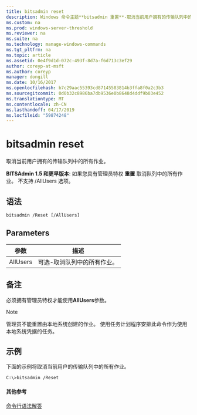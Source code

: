 ```yaml
---
title: bitsadmin reset
description: Windows 命令主题**bitsadmin 重置**-取消当前用户拥有的传输队列中的所有作业。
ms.custom: na
ms.prod: windows-server-threshold
ms.reviewer: na
ms.suite: na
ms.technology: manage-windows-commands
ms.tgt_pltfrm: na
ms.topic: article
ms.assetid: 0e4f9d1d-072c-493f-8d7a-f6d713c3ef29
author: coreyp-at-msft
ms.author: coreyp
manager: dongill
ms.date: 10/16/2017
ms.openlocfilehash: b7c29aac55393cd87145583814b3ffa8f0a2c3b3
ms.sourcegitcommit: 0d0b32c8986ba7db9536e0b8648d4ddf9b03e452
ms.translationtype: MT
ms.contentlocale: zh-CN
ms.lasthandoff: 04/17/2019
ms.locfileid: "59874248"
---
```

# <a name="bitsadmin-reset"></a>bitsadmin reset

取消当前用户拥有的传输队列中的所有作业。

**BITSAdmin 1.5 和更早版本**: 如果您具有管理员特权 **重置** 取消队列中的所有作业。 不支持 /AllUsers 选项。

## <a name="syntax"></a>语法

```
bitsadmin /Reset [/AllUsers]
```

## <a name="parameters"></a>Parameters

|参数|描述|
|---------|-----------|
|AllUsers|可选-取消队列中的所有作业。|

## <a name="remarks"></a>备注

必须拥有管理员特权才能使用**AllUsers**参数。

> [!NOTE]
> 管理员不能重置由本地系统创建的作业。 使用任务计划程序安排此命令作为使用本地系统凭据的任务。

## <a name="BKMK_examples"></a>示例

下面的示例将取消当前用户的传输队列中的所有作业。
```
C:\>bitsadmin /Reset
```

#### <a name="additional-references"></a>其他参考

[命令行语法解答](command-line-syntax-key.md)
